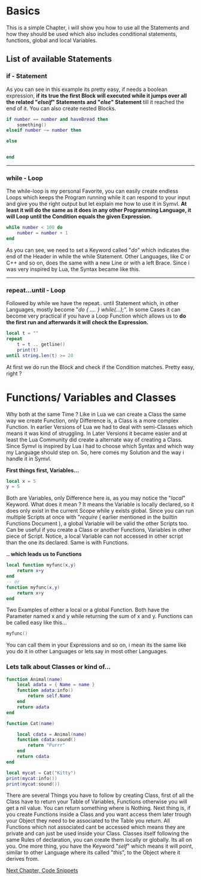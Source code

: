 # Basics

This is a simple Chapter, i will show you how to use all the Statements and how they should be used which also includes conditional statements, functions, global and local Variables.


##  List of available Statements
### if - Statement

As you can see in this example its pretty easy, if needs a boolean expression,
**if its true the first Block will executed while it jumps over all the related "*elseif*" Statements and "*else*" Statement** till it reached the end of it.
You can also create nested Blocks.
```lua
if number == number and haveBread then
	something()
elseif number ~= number then

else 


end
```
---
### while - Loop

The while-loop is my personal Favorite, you can easily create endless Loops which keeps the Program running while it can respond to your input and give you the right output but let explain me how to use it in Symvl. **At least it will do the same as it does in any other Programming Language, it will Loop until the Condition equals the given Expression.**

```lua
while number < 100 do
	number = number + 1
end
```
As you can see, we need to set a Keyword called "*do*" which indicates the end of the Header in while the while Statement. Other Languages, like C or C++ and so on, does the same with a new Line or with a left Brace. Since i was very inspired by Lua, the Syntax became like this.

---
### **repeat...until - Loop**

Followed by while we have the repeat.. until Statement which, in other Languages, mostly become "*do { .... } while(...);*". In some Cases it can become very practical if you have a Loop Function which allows us to **do the first run and afterwards it will check the Expression.**

```lua
local t = ""
repeat
	t = t .. getline()
	print(t)
until string.len(t) >= 20
```
At first we do run the Block and check if the Condition matches. Pretty easy, right ?



# Functions/ Variables and Classes

Why both at the same Time ? Like in Lua we can create a Class the same way we create Function, only Difference is, a Class is a more complex Function. In earlier Versions of Lua we had to deal with semi-Classes which means it was kind of struggling. In Later Versions it became easier and at least the Lua Community did create a alternate way of creating a Class. Since Symvl is inspired by Lua i had to choose which Syntax and which way my Language should step on. So, here comes my Solution and the way i handle it in Symvl.

**First things first, Variables...**
```lua
local x = 5
y = 5
```
Both are Variables, only Difference here is, as you may notice the "*local*" Keyword.
What does it mean ? It means the Variable is locally declared, so it does only exist in the current Scope while y exists global.  Since you can run multiple Scripts at once with "*require* ( earlier mentioned in the builtin Functions Document ), a global Variable will be valid the other Scripts too. Can be useful if you create a Class or another Functions, Variables in other piece of Script. Notice, a local Variable can not accessed in other script than the one its declared. Same is with Functions.

**.. which leads us to Functions**

```lua
local function myfunc(x,y)
	return x+y
end
-- or
function myfunc(x,y)
	return x+y
end
```

Two Examples of either a local or a global Function. Both have the Parameter named x and y while returning the sum of x and y. 
Functions can be called easy like this...
```lua
myfunc()
```
You can call them in your Expressions and so on, i mean its the same like you do it in other Languages or lets say in most other Languages.

###  Lets talk about Classes or kind of... 

```lua
function Animal(name)
	local adata = { Name = name }
	function adata:info()
		return self.Name
	end
	return adata
end

function Cat(name)

	local cdata = Animal(name)
	function cdata:sound()
		return "Purrr"
	end
	return cdata
end

local mycat = Cat("Kitty")
print(mycat:info())
print(mycat:sound())
```

There are several Things you have to follow by creating Class, first of all the Class have to return your Table of Variables, Functions otherwise you will get a nil value. You can return something where is Nothing. Next thing is, if you create Functions inside a Class and you want access them later trough your Object they need to be associated to the Table you return. All Functions which not associated cant be accessed which means they are private and can just be used inside your Class. Classes itself following the same Rules of declaration, you can create them locally or globally. Its all on you. One more thing, you have the Keyword "*self*" which means it will point, similar to other Language where its called "*this*", to the Object where it derives from.

[Next Chapter, Code Snippets](https://github.com/BlackFoX1991/Symvl/tree/main/docs/snippets.md)
